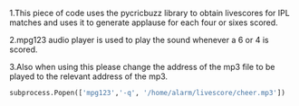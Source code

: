 1.This piece of code uses the pycricbuzz library to obtain livescores for IPL matches and uses it to generate applause for each four or sixes scored.

2.mpg123 audio player is used to play the sound whenever a 6 or 4 is scored.

3.Also when using this please change the address of the mp3 file to be played to the relevant address of the mp3.
```python
subprocess.Popen(['mpg123','-q', '/home/alarm/livescore/cheer.mp3'])
```

